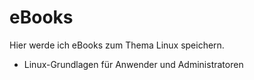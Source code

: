 # eBooks

Hier werde ich eBooks zum Thema Linux speichern.

+ Linux-Grundlagen für Anwender und Administratoren
